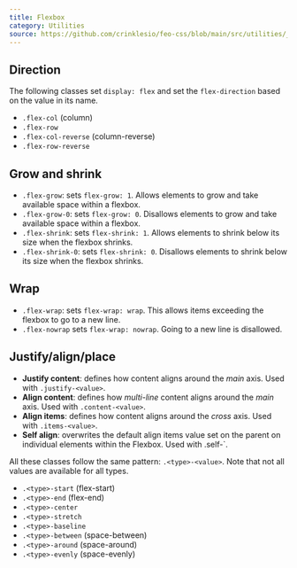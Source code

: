 ```yaml
---
title: Flexbox
category: Utilities
source: https://github.com/crinklesio/feo-css/blob/main/src/utilities/_flexbox.scss
---
```


## Direction

The following classes set `display: flex` and set the `flex-direction` based on the value in its name. 

- `.flex-col` (column)
- `.flex-row`
- `.flex-col-reverse` (column-reverse)
- `.flex-row-reverse`

## Grow and shrink

- `.flex-grow`: sets `flex-grow: 1`. Allows elements to grow and take available space within a flexbox. 
- `.flex-grow-0`: sets `flex-grow: 0`. Disallows elements to grow and take available space within a flexbox. 
- `.flex-shrink`: sets `flex-shrink: 1`. Allows elements to shrink below its size when the flexbox shrinks.  
- `.flex-shrink-0`: sets `flex-shrink: 0`. Disallows elements to shrink below its size when the flexbox shrinks. 

## Wrap

- `.flex-wrap`: sets `flex-wrap: wrap`. This allows items exceeding the flexbox to go to a new line. 
- `.flex-nowrap` sets `flex-wrap: nowrap`. Going to a new line is disallowed. 

## Justify/align/place

- **Justify content**: defines how content aligns around the *main* axis. Used with `.justify-<value>`.
- **Align content**: defines how *multi-line* content aligns around the *main* axis. Used with `.content-<value>`.
- **Align items**: defines how content aligns around the *cross* axis. Used with `.items-<value>`.
- **Self align**: overwrites the default align items value set on the parent on individual elements within the Flexbox. Used with .self-<value>`.

All these classes follow the same pattern: `.<type>-<value>`. Note that not all values are available for all types. 

- `.<type>-start` (flex-start)
- `.<type>-end` (flex-end)
- `.<type>-center` 
- `.<type>-stretch` 
- `.<type>-baseline` 
- `.<type>-between` (space-between)
- `.<type>-around` (space-around)
- `.<type>-evenly` (space-evenly)